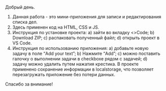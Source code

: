 Добрый день.
1) Данная работа - это мини-приложения для записи и редактирования списка дел. 
2) Здесь применен код на HTML, CSS и JS.
3) Инструкция по установке проекта:
   a) зайти во вкладку <>Code; b) Download ZIP; c) распаковать полученный файл; d) открыть проект в VS Code.
4) Инструкция по использованию приложения: 
   a) добавьте новую задачу в поле “Add your text”; b) Нажмите “Add”; c) можно поставить галочку о выполнении задачи в checkboxe рядом с задачей; d) задачу можно удалить путем нажатия крестика. 
В проекте применено сохранение информации в localstorage, что позволяет перезагружать приложение без потери данных.

Спасибо за внимание!
